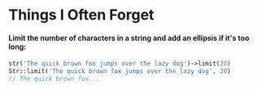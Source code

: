 # Things I Often Forget


#### Limit the number of characters in a string and add an ellipsis if it's too long:

```php +torchlight-php
str('The quick brown fox jumps over the lazy dog')->limit(20)
Str::limit('The quick brown fox jumps over the lazy dog', 20)
// The quick brown fox...
```


